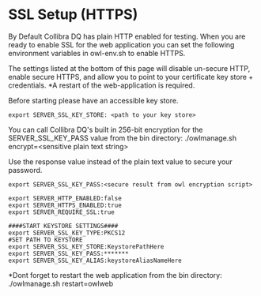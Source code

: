 # SSL Setup (HTTPS)

By Default Collibra DQ has plain HTTP enabled for testing. When you are ready to enable SSL for the web application you can set the following environment variables in owl-env.sh to enable HTTPS.

The settings listed at the bottom of this page will disable un-secure HTTP, enable secure HTTPS, and allow you to point to your certificate key store + credentials. \*A restart of the web-application is required. 

Before starting please have an accessible key store.

```
export SERVER_SSL_KEY_STORE: <path to your key store>
```

You can call Collibra DQ's built in 256-bit encryption for the SERVER_SSL_KEY_PASS value from the bin directory: ./owlmanage.sh encrypt=\<sensitive plain text string>

Use the response value instead of the plain text value to secure your password.

```
export SERVER_SSL_KEY_PASS:<secure result from owl encryption script>
```

```
export SERVER_HTTP_ENABLED:false
export SERVER_HTTPS_ENABLED:true
export SERVER_REQUIRE_SSL:true

####START KEYSTORE SETTINGS####
export SERVER_SSL_KEY_TYPE:PKCS12
#SET PATH TO KEYSTORE
export SERVER_SSL_KEY_STORE:KeystorePathHere
export SERVER_SSL_KEY_PASS:*******
export SERVER_SSL_KEY_ALIAS:keystoreAliasNameHere
```

\*Dont forget to restart the web application from the bin directory: ./owlmanage.sh restart=owlweb
